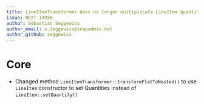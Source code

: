 ```yaml
---
title: LineItemTransformer does no longer multiplicate LineItem quantities
issue: NEXT-14956
author: Sebastian Seggewiss
author_email: s.seggewiss@snapadmin.net 
author_github: seggewiss
---
```

# Core
* Changed method `LineItemTransformer::transformFlatToNested()` to use `LineItem` constructor to set Quantities instead of `LineItem::setQuantity()`
